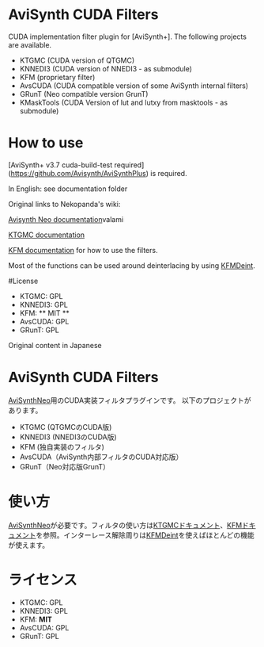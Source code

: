 # AviSynth CUDA Filters

CUDA implementation filter plugin for [AviSynth+].
The following projects are available.

- KTGMC (CUDA version of QTGMC)
- KNNEDI3 (CUDA version of NNEDI3 - as submodule)
- KFM (proprietary filter)
- AvsCUDA (CUDA compatible version of some AviSynth internal filters)
- GRunT (Neo compatible version GrunT)
- KMaskTools (CUDA Version of lut and lutxy from masktools  - as submodule)

# How to use

[AviSynth+ v3.7 cuda-build-test required] (https://github.com/Avisynth/AviSynthPlus) is required.

In English: see documentation folder

Original links to Nekopanda's wiki:

[Avisynth Neo documentation](https://github.com/nekopanda/AviSynthPlus/wiki/Avisynth-Neo)valami

[KTGMC documentation](https://github.com/nekopanda/AviSynthCUDAFilters/wiki/KTGMC)

[KFM documentation](https://github.com/nekopanda/AviSynthCUDAFilters/wiki/KFM) for how to use the filters.

Most of the functions can be used around deinterlacing by using [KFMDeint](https://github.com/nekopanda/AviSynthCUDAFilters/wiki/KFMDeint).

#License
- KTGMC: GPL
- KNNEDI3: GPL
- KFM: ** MIT **
- AvsCUDA: GPL
- GRunT: GPL

Original content in Japanese
# AviSynth CUDA Filters

[AviSynthNeo](https://github.com/nekopanda/AviSynthPlus/wiki/Avisynth-Neo)用のCUDA実装フィルタプラグインです。
以下のプロジェクトがあります。

- KTGMC (QTGMCのCUDA版)
- KNNEDI3 (NNEDI3のCUDA版)
- KFM (独自実装のフィルタ)
- AvsCUDA（AviSynth内部フィルタのCUDA対応版）
- GRunT（Neo対応版GrunT）

# 使い方

[AviSynthNeo](https://github.com/nekopanda/AviSynthPlus/wiki/Avisynth-Neo)が必要です。フィルタの使い方は[KTGMCドキュメント](https://github.com/nekopanda/AviSynthCUDAFilters/wiki/KTGMC)、[KFMドキュメント](https://github.com/nekopanda/AviSynthCUDAFilters/wiki/KFM)を参照。インターレース解除周りは[KFMDeint](https://github.com/nekopanda/AviSynthCUDAFilters/wiki/KFMDeint)を使えばほとんどの機能が使えます。

# ライセンス
- KTGMC: GPL
- KNNEDI3: GPL
- KFM: **MIT**
- AvsCUDA: GPL
- GRunT: GPL
